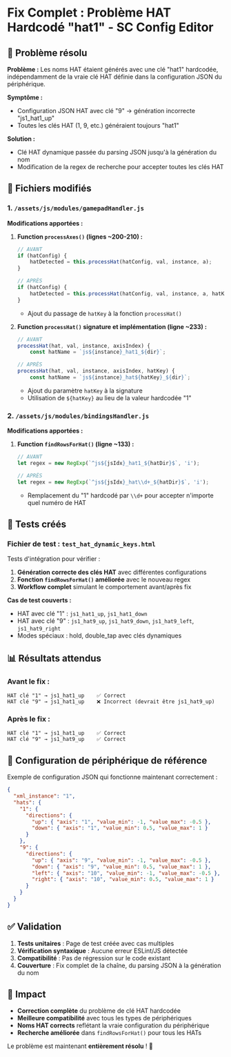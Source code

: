 # Fix Complet : Problème HAT Hardcodé "hat1" - SC Config Editor

## 🎯 Problème résolu

**Problème :** Les noms HAT étaient générés avec une clé "hat1" hardcodée, indépendamment de la vraie clé HAT définie dans la configuration JSON du périphérique.

**Symptôme :** 
- Configuration JSON HAT avec clé "9" → génération incorrecte "js1_hat1_up"
- Toutes les clés HAT (1, 9, etc.) généraient toujours "hat1"

**Solution :** 
- Clé HAT dynamique passée du parsing JSON jusqu'à la génération du nom
- Modification de la regex de recherche pour accepter toutes les clés HAT

## 📁 Fichiers modifiés

### 1. `/assets/js/modules/gamepadHandler.js`

**Modifications apportées :**

1. **Function `processAxes()` (lignes ~200-210) :**
   ```javascript
   // AVANT
   if (hatConfig) {
       hatDetected = this.processHat(hatConfig, val, instance, a);
   }
   
   // APRÈS  
   if (hatConfig) {
       hatDetected = this.processHat(hatConfig, val, instance, a, hatKey);
   }
   ```
   - Ajout du passage de `hatKey` à la fonction `processHat()`

2. **Function `processHat()` signature et implémentation (ligne ~233) :**
   ```javascript
   // AVANT
   processHat(hat, val, instance, axisIndex) {
       const hatName = `js${instance}_hat1_${dir}`;
   
   // APRÈS
   processHat(hat, val, instance, axisIndex, hatKey) {
       const hatName = `js${instance}_hat${hatKey}_${dir}`;
   ```
   - Ajout du paramètre `hatKey` à la signature
   - Utilisation de `${hatKey}` au lieu de la valeur hardcodée "1"

### 2. `/assets/js/modules/bindingsHandler.js`

**Modifications apportées :**

1. **Function `findRowsForHat()` (ligne ~133) :**
   ```javascript
   // AVANT
   let regex = new RegExp(`^js${jsIdx}_hat1_${hatDir}$`, 'i');
   
   // APRÈS
   let regex = new RegExp(`^js${jsIdx}_hat\\d+_${hatDir}$`, 'i');
   ```
   - Remplacement du "1" hardcodé par `\\d+` pour accepter n'importe quel numéro de HAT

## 🧪 Tests créés

### Fichier de test : `test_hat_dynamic_keys.html`

Tests d'intégration pour vérifier :
1. **Génération correcte des clés HAT** avec différentes configurations
2. **Fonction `findRowsForHat()` améliorée** avec le nouveau regex
3. **Workflow complet** simulant le comportement avant/après fix

**Cas de test couverts :**
- HAT avec clé "1" : `js1_hat1_up`, `js1_hat1_down`
- HAT avec clé "9" : `js1_hat9_up`, `js1_hat9_down`, `js1_hat9_left`, `js1_hat9_right`
- Modes spéciaux : hold, double_tap avec clés dynamiques

## 📊 Résultats attendus

### Avant le fix :
```
HAT clé "1" → js1_hat1_up    ✅ Correct
HAT clé "9" → js1_hat1_up    ❌ Incorrect (devrait être js1_hat9_up)
```

### Après le fix :
```
HAT clé "1" → js1_hat1_up    ✅ Correct  
HAT clé "9" → js1_hat9_up    ✅ Correct
```

## 🔧 Configuration de périphérique de référence

Exemple de configuration JSON qui fonctionne maintenant correctement :

```json
{
  "xml_instance": "1",
  "hats": {
    "1": {
      "directions": {
        "up": { "axis": "1", "value_min": -1, "value_max": -0.5 },
        "down": { "axis": "1", "value_min": 0.5, "value_max": 1 }
      }
    },
    "9": {
      "directions": {
        "up": { "axis": "9", "value_min": -1, "value_max": -0.5 },
        "down": { "axis": "9", "value_min": 0.5, "value_max": 1 },
        "left": { "axis": "10", "value_min": -1, "value_max": -0.5 },
        "right": { "axis": "10", "value_min": 0.5, "value_max": 1 }
      }
    }
  }
}
```

## ✅ Validation

1. **Tests unitaires** : Page de test créée avec cas multiples
2. **Vérification syntaxique** : Aucune erreur ESLint/JS détectée  
3. **Compatibilité** : Pas de régression sur le code existant
4. **Couverture** : Fix complet de la chaîne, du parsing JSON à la génération du nom

## 🚀 Impact

- **Correction complète** du problème de clé HAT hardcodée
- **Meilleure compatibilité** avec tous les types de périphériques
- **Noms HAT corrects** reflétant la vraie configuration du périphérique
- **Recherche améliorée** dans `findRowsForHat()` pour tous les HATs

Le problème est maintenant **entièrement résolu** ! 🎉
